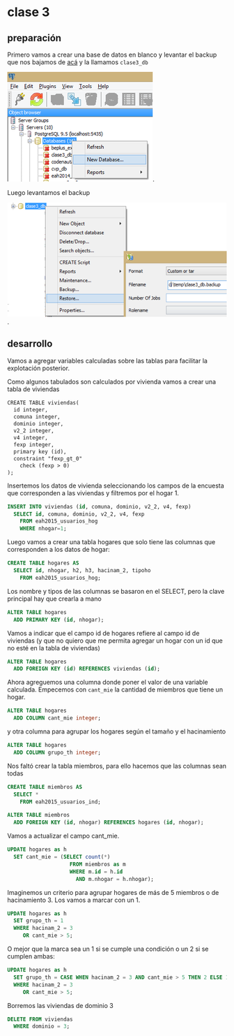 ﻿# clase 3

## preparación

Primero vamos a crear una base de datos en blanco y levantar el backup que nos bajamos de [acá](../bases/clase3_db.backup) y la llamamos `clase3_db` 

![crear base](crear_base_1.png). 

Luego levantamos el backup 

![levantar base](crear_base_2.png). 

## desarrollo

Vamos a agregar variables calculadas sobre las tablas para facilitar la explotación posterior.

Como algunos tabulados son calculados por vivienda vamos a crear una tabla de viviendas

```
CREATE TABLE viviendas(
  id integer,
  comuna integer,
  dominio integer,
  v2_2 integer,
  v4 integer,
  fexp integer,
  primary key (id),
  constraint "fexp_gt_0" 
    check (fexp > 0)
);
```

Insertemos los datos de vivienda seleccionando los campos de la encuesta que 
corresponden a las viviendas y filtremos por el hogar 1.

```sql
INSERT INTO viviendas (id, comuna, dominio, v2_2, v4, fexp)
  SELECT id, comuna, dominio, v2_2, v4, fexp
    FROM eah2015_usuarios_hog
    WHERE nhogar=1;
```

Luego vamos a crear una tabla hogares que solo tiene las columnas que corresponden a los datos de hogar:

```sql
CREATE TABLE hogares AS
  SELECT id, nhogar, h2, h3, hacinam_2, tipoho
    FROM eah2015_usuarios_hog;
```


Los nombre y tipos de las columnas se basaron en el SELECT, pero la clave principal hay que crearla a mano

```sql
ALTER TABLE hogares 
  ADD PRIMARY KEY (id, nhogar);
```

Vamos a indicar que el campo id de hogares refiere al campo id de viviendas (y que no quiero que me permita agregar un hogar con un id que no esté en la tabla de viviendas)

```sql
ALTER TABLE hogares 
  ADD FOREIGN KEY (id) REFERENCES viviendas (id);
```

Ahora agreguemos una columna donde poner el valor de una variable calculada. Empecemos con `cant_mie` la cantidad de miembros que tiene un hogar.

```sql
ALTER TABLE hogares 
  ADD COLUMN cant_mie integer;
```

y otra columna para agrupar los hogares según el tamaño y el hacinamiento

```sql
ALTER TABLE hogares 
  ADD COLUMN grupo_th integer;
```

Nos faltó crear la tabla miembros, para ello hacemos que las columnas sean todas

```sql
CREATE TABLE miembros AS
  SELECT *
    FROM eah2015_usuarios_ind;
```

```sql
ALTER TABLE miembros 
  ADD FOREIGN KEY (id, nhogar) REFERENCES hogares (id, nhogar);
```


Vamos a actualizar el campo cant_mie.

```sql
UPDATE hogares as h
  SET cant_mie = (SELECT count(*) 
                    FROM miembros as m
                    WHERE m.id = h.id 
                      AND m.nhogar = h.nhogar);
```

Imaginemos un criterio para agrupar hogares de más de 5 miembros o de hacinamiento 3. Los vamos a marcar con un 1.

```sql
UPDATE hogares as h
  SET grupo_th = 1
  WHERE hacinam_2 = 3
     OR cant_mie > 5;
```

O mejor que la marca sea un 1 si se cumple una condición o un 2 si se cumplen ambas:

```sql
UPDATE hogares as h
  SET grupo_th = CASE WHEN hacinam_2 = 3 AND cant_mie > 5 THEN 2 ELSE 1 END
  WHERE hacinam_2 = 3
     OR cant_mie > 5;
```

Borremos las viviendas de dominio 3

```sql
DELETE FROM viviendas
  WHERE dominio = 3;
```